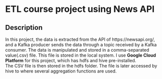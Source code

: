 <h1>ETL course project using News API</h1>
<h2>Description</h2>
In this project, the data is extracted from the API of https://newsapi.org/, and a Kafka producer sends the data through a topic
received by a Kafka consumer. The data is manipulated and stored in a comma-separated value(.csv) file. This file is stored in the local system. I use <strong>Google Cloud Platform</strong> for this project, which has hdfs and hive pre-installed.<br>
The CSV file is then stored in the hdfs folder. The file is later accessed by hive to where several aggregation functions are used.
